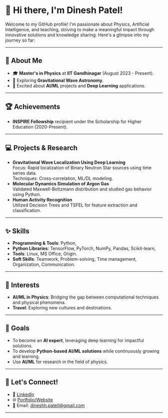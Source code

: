 
# 👋 Hi there, I'm Dinesh Patel!

Welcome to my GitHub profile! I'm passionate about Physics, Artificial Intelligence, and teaching, striving to make a meaningful impact through innovative solutions and knowledge sharing. Here's a glimpse into my journey so far:

---

## 🔭 About Me
- 🎓 **Master's in Physics** at **IIT Gandhinagar** (August 2023 - Present).
- 🌌 Exploring **Gravitational Wave Astronomy**.
- 🧠 Excited about **AI/ML** projects and **Deep Learning** applications.

---

## 🏆 Achievements
- **INSPIRE Fellowship** recipient under the Scholarship for Higher Education (2020-Present).
  
---

## 💻 Projects & Research
- **Gravitational Wave Localization Using Deep Learning**  
   Focus: Rapid localization of Binary Neutron Star sources using time series data.  
   Techniques: Cross-correlation, ML/DL modeling.  
- **Molecular Dynamics Simulation of Argon Gas**  
   Validated Maxwell-Boltzmann distribution and studied gas behavior using Python.  
- **Human Activity Recognition**  
   Utilized Decision Trees and TSFEL for feature extraction and classification.

---

## ✨ Skills
- **Programming & Tools**: Python,
- **Python Libraries**: TensorFlow, PyTorch, NumPy, Pandas, Scikit-learn,
- **Tools**: Linux, MS Office, Origin.  
- **Soft Skills**: Teamwork, Problem-solving, Time management, Organization, Communication.  

---

## 🌱 Interests
- **AI/ML in Physics**: Bridging the gap between computational techniques and physical phenomena.  
- **Travel**: Exploring new cultures and destinations. 

---

## 🎯 Goals
- To become an **AI expert**, leveraging deep learning for impactful solutions.  
- To develop **Python-based AI/ML solutions** while continuously growing and learning.
- Use **AI/ML** for research in the field of physics.  

---

## 🤝 Let's Connect!
- 💼 [LinkedIn](www.linkedin.com/in/dineshhpatell)  
- 🌐 [Portfolio/Website](https://dineshpatell.github.io/dineshpatel.github.io/)  
- 📧 Email: dineshh.patell@gmail.com

---
